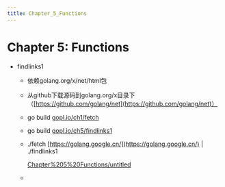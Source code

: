 ```yaml
---
title: Chapter_5_Functions
---
```


# Chapter 5: Functions

- findlinks1
    - 依赖golang.org/x/net/html包
    - 从github下载源码到golang.org/x目录下（[https://github.com/golang/net](https://github.com/golang/net)）
    - go build [gopl.io/ch1/fetch](http://gopl.io/ch1/fetch)
    - go build [gopl.io/ch5/findlinks1](http://gopl.io/ch5/findlinks1)
    - ./fetch [https://golang.google.cn/](https://golang.google.cn/) | ./findlinks1
        
        [Chapter%205%20Functions/untitled](Chapter%205%20Functions/untitled)
        
    -